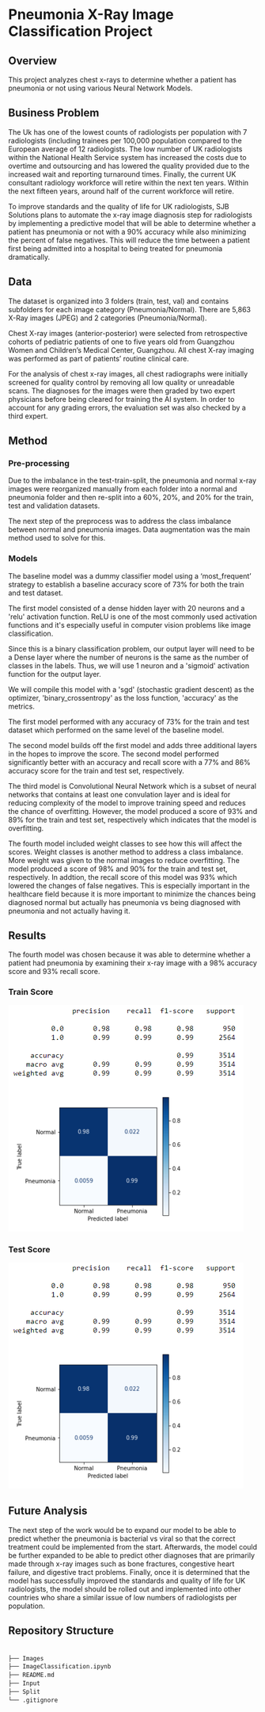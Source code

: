 # Pneumonia X-Ray Image Classification Project

## Overview

This project analyzes chest x-rays to determine whether a patient has pneumonia or not using various Neural Network Models.

## Business Problem

The Uk has one of the lowest counts of radiologists per population with 7 radiologists (including trainees per 100,000 population compared to the European average of 12 radiologists. The low number of UK radiologists within the National Health Service system has increased the costs due to overtime and outsourcing and has lowered the quality provided due to the increased wait and reporting turnaround times. Finally, the current UK consultant radiology workforce will retire within the next ten years. Within the next fifteen years, around half of the current workforce will retire.

To improve standards and the quality of life for UK radiologists, SJB Solutions plans to automate the x-ray image diagnosis step for radiologists by implementing a predictive model that will be able to determine whether a patient has pneumonia or not with a 90% accuracy while also minimizing the percent of false negatives. This will reduce the time between a patient first being admitted into a hospital to being treated for pneumonia dramatically. 

## Data

The dataset is organized into 3 folders (train, test, val) and contains subfolders for each image category (Pneumonia/Normal). There are 5,863 X-Ray images (JPEG) and 2 categories (Pneumonia/Normal).

Chest X-ray images (anterior-posterior) were selected from retrospective cohorts of pediatric patients of one to five years old from Guangzhou Women and Children’s Medical Center, Guangzhou. All chest X-ray imaging was performed as part of patients’ routine clinical care.

For the analysis of chest x-ray images, all chest radiographs were initially screened for quality control by removing all low quality or unreadable scans. The diagnoses for the images were then graded by two expert physicians before being cleared for training the AI system. In order to account for any grading errors, the evaluation set was also checked by a third expert.

## Method

### Pre-processing

Due to the imbalance in the test-train-split, the pneumonia and normal x-ray images were reorganized manually from each folder into a normal and pneumonia folder and then re-split into a 60%, 20%, and 20% for the train, test and validation datasets.

The next step of the preprocess was to address the class imbalance between normal and pneumonia images. Data augmentation was the main method used to solve for this. 


### Models

The baseline model was a dummy classifier model using a ‘most_frequent’ strategy to establish a baseline accuracy score of 73% for both the train and test dataset. 

The first model consisted of a dense hidden layer with 20 neurons and a 'relu' activation function. ReLU is one of the most commonly used activation functions and it's especially useful in computer vision problems like image classification.

Since this is a binary classification problem, our output layer will need to be a Dense layer where the number of neurons is the same as the number of classes in the labels. Thus, we will use 1 neuron and a 'sigmoid' activation function for the output layer.

We will compile this model with a 'sgd' (stochastic gradient descent) as the optimizer, 'binary_crossentropy' as the loss function, 'accuracy' as the metrics.

The first model performed with any accuracy of 73% for the train and test dataset which performed on the same level of the baseline model.

The second model builds off the first model and adds three additional layers in the hopes to improve the score. The second model performed significantly better with an accuracy and recall score with a 77% and 86% accuracy score for the train and test set, respectively.

The third model is Convolutional Neural Network which is a subset of neural networks that contains at least one convulation layer and is ideal for reducing complexity of the model to improve training speed and reduces the chance of overfitting. However, the model produced a score of 93% and 89% for the train and test set, respectively which indicates that the model is overfitting.

The fourth model included weight classes to see how this will affect the scores. Weight classes is another method to address a class imbalance. More weight was given to the normal images to reduce overfitting. The model produced a score of 98% and 90% for the train and test set, respectively. In addtion, the recall score of this model was 93% which lowered the changes of false negatives. This is especially important in the healthcare field because it is more important to minimize the chances being diagnosed normal but actually has pneumonia vs being diagnosed with pneumonia and not actually having it. 



## Results 

The fourth model was chosen because it was able to determine whether a patient had pneumonia by examining their x-ray image with a 98% accuracy score and 93% recall score.


### Train Score

![fourth_model_train_score](./Images/fourth_train_scores.PNG)

### Test Score

![fourth_model_test_score](./Images/fourth_train_scores.PNG)


## Future Analysis

The next step of the work would be to expand our model to be able to predict whether the pneumonia is bacterial vs viral so that the correct treatment could be implemented from the start. Afterwards, the model could be further expanded to be able to predict other diagnoses that are primarily made through x-ray images such as bone fractures, congestive heart failure, and digestive tract problems. Finally, once it is determined that the model has successfully improved the standards and quality of life for UK radiologists, the model should be rolled out and implemented into other countries who share a similar issue of low numbers of radiologists per population. 


## Repository Structure

```bash

├── Images                  
├── ImageClassification.ipynb                  
├── README.md               
├── Input
├── Split             
└── .gitignore

```
